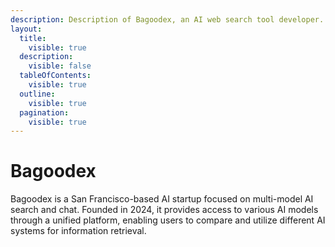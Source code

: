 ```yaml
---
description: Description of Bagoodex, an AI web search tool developer.
layout:
  title:
    visible: true
  description:
    visible: false
  tableOfContents:
    visible: true
  outline:
    visible: true
  pagination:
    visible: true
---
```


# Bagoodex

Bagoodex is a San Francisco-based AI startup focused on multi-model AI search and chat. Founded in 2024, it provides access to various AI models through a unified platform, enabling users to compare and utilize different AI systems for information retrieval.
